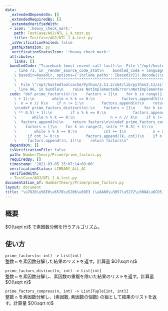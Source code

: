 ```yaml
---
data:
  _extendedDependsOn: []
  _extendedRequiredBy: []
  _extendedVerifiedWith:
  - icon: ':heavy_check_mark:'
    path: TestCase/AOJ/NTL_1_A.test.py
    title: TestCase/AOJ/NTL_1_A.test.py
  _isVerificationFailed: false
  _pathExtension: py
  _verificationStatusIcon: ':heavy_check_mark:'
  attributes:
    links: []
  bundledCode: "Traceback (most recent call last):\n  File \"/opt/hostedtoolcache/Python/3.11.2/x64/lib/python3.11/site-packages/onlinejudge_verify/documentation/build.py\"\
    , line 71, in _render_source_code_stat\n    bundled_code = language.bundle(stat.path,\
    \ basedir=basedir, options={'include_paths': [basedir]}).decode()\n          \
    \         ^^^^^^^^^^^^^^^^^^^^^^^^^^^^^^^^^^^^^^^^^^^^^^^^^^^^^^^^^^^^^^^^^^^^^^^^^^^^^^^^^\n\
    \  File \"/opt/hostedtoolcache/Python/3.11.2/x64/lib/python3.11/site-packages/onlinejudge_verify/languages/python.py\"\
    , line 96, in bundle\n    raise NotImplementedError\nNotImplementedError\n"
  code: "def prime_factors(n):\n    factors = []\n    for k in range(2, int(n ** 0.5)\
    \ + 1):\n        while n % k == 0:\n            factors.append(k)\n          \
    \  n = n // k\n    if n != 1:\n        factors.append(n)\n    return factors\n\
    \n\ndef prime_factors_distinct(n):\n    factors = []\n    for k in range(2, int(n\
    \ ** 0.5) + 1):\n        if n % k == 0:\n            factors.append(k)\n     \
    \       while n % k == 0:\n                n = n // k\n    if n != 1:\n      \
    \  factors.append(n)\n    return factors\n\n\ndef prime_factors_compress(n):\n\
    \    factors = []\n    for k in range(2, int(n ** 0.5) + 1):\n        cnt = 0\n\
    \        while n % k == 0:\n            cnt += 1\n            n = n // k\n   \
    \     if cnt != 0:\n            factors.append((k, cnt))\n    if n != 1:\n   \
    \     factors.append((n, 1))\n    return factors\n"
  dependsOn: []
  isVerificationFile: false
  path: NumberTheory/Prime/prime_factors.py
  requiredBy: []
  timestamp: '2021-03-05 15:07:14+09:00'
  verificationStatus: LIBRARY_ALL_AC
  verifiedWith:
  - TestCase/AOJ/NTL_1_A.test.py
documentation_of: NumberTheory/Prime/prime_factors.py
layout: document
title: "\u7D20\u56E0\u6570\u5206\u89E3 (\u8A66\u3057\u5272\u308A\u6CD5)"
---
```


## 概要
$O(\sqrt n)$ で素因数分解を行うアルゴリズム。

## 使い方
`prime_factors(n: int) -> List[int]`  
整数 `n` を素因数分解した結果のリストを返す。計算量 $O(\sqrt n)$

`prime_factors_distinct(n, int) -> List[int]`  
整数 `n` を素因数分解し、素因数の重複を除いた結果のリストを返す。計算量 $O(\sqrt n)$

`prime_factors_compress(n, int) -> List[Tuple[int, int]]`  
整数 `n` を素因数分解し、(素因数, 素因数の個数) の組として結果のリストを返す。計算量 $O(\sqrt n)$
